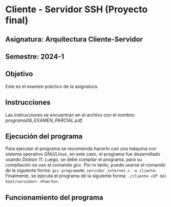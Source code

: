 # Cliente - Servidor SSH (Proyecto final)

## Asignatura: Arquitectura Cliente-Servidor
## Semestre: 2024-1 

## Objetivo
Este es el examen práctico de la asignatura.

## Instrucciones
Las instrucciones se encuentran en el archivo con el nombre: *programa06_EXAMEN_PARCIAL.pdf*.

## Ejecución del programa
Para ejecutar el programa se recomienda hacerlo con una máquina con sistema operativo *GNU/Linux*, en este caso, el programa fue desarrollado usando *Debian 11*. 
Luego, se debe compilar el programa, para su compilación se uso el comando *gcc*. Por lo tanto, puede usarse el comando de la siguiente forma: `gcc programa06_servidor_internet.c -o cliente`.
Finalmente, se ejecuta el programa de la siguiente forma: `./cliente <IP del host/servidor> <Puerto>`. 

## Funcionamiento del programa

